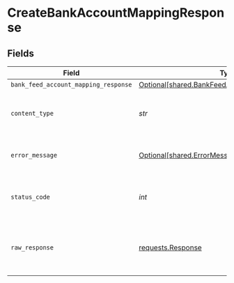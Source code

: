 # CreateBankAccountMappingResponse


## Fields

| Field                                                                                                    | Type                                                                                                     | Required                                                                                                 | Description                                                                                              |
| -------------------------------------------------------------------------------------------------------- | -------------------------------------------------------------------------------------------------------- | -------------------------------------------------------------------------------------------------------- | -------------------------------------------------------------------------------------------------------- |
| `bank_feed_account_mapping_response`                                                                     | [Optional[shared.BankFeedAccountMappingResponse]](../../models/shared/bankfeedaccountmappingresponse.md) | :heavy_minus_sign:                                                                                       | Success                                                                                                  |
| `content_type`                                                                                           | *str*                                                                                                    | :heavy_check_mark:                                                                                       | HTTP response content type for this operation                                                            |
| `error_message`                                                                                          | [Optional[shared.ErrorMessage]](../../models/shared/errormessage.md)                                     | :heavy_minus_sign:                                                                                       | The request made is not valid.                                                                           |
| `status_code`                                                                                            | *int*                                                                                                    | :heavy_check_mark:                                                                                       | HTTP response status code for this operation                                                             |
| `raw_response`                                                                                           | [requests.Response](https://requests.readthedocs.io/en/latest/api/#requests.Response)                    | :heavy_minus_sign:                                                                                       | Raw HTTP response; suitable for custom response parsing                                                  |